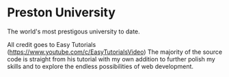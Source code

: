 # Preston University
 The world's most prestigous university to date.

All credit goes to Easy Tutorials (https://www.youtube.com/c/EasyTutorialsVideo) The majority of the source code is straight from his tutorial with my own addition to further polish my skills and to explore the endless possibilities of web development.
